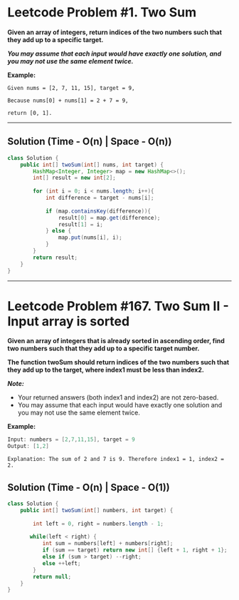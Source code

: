 # Leetcode Problem #1. Two Sum

**Given an array of integers, return indices of the two numbers such that they add up to a specific target.**

***You may assume that each input would have exactly one solution, and you may not use the same element twice.***

**Example:**

```
Given nums = [2, 7, 11, 15], target = 9,

Because nums[0] + nums[1] = 2 + 7 = 9,

return [0, 1].
```

---

## Solution (Time - O(n) | Space - O(n))

```java
class Solution {
    public int[] twoSum(int[] nums, int target) {
        HashMap<Integer, Integer> map = new HashMap<>();
        int[] result = new int[2];
        
        for (int i = 0; i < nums.length; i++){
            int difference = target - nums[i];
            
            if (map.containsKey(difference)){
                result[0] = map.get(difference);
                result[1] = i;
            } else {
                map.put(nums[i], i);
            }
        }
        return result;
    }
}
```

---

# Leetcode Problem #167. Two Sum II - Input array is sorted

**Given an array of integers that is already sorted in ascending order, find two numbers such that they add up to a specific target number.**

**The function twoSum should return indices of the two numbers such that they add up to the target, where index1 must be less than index2.**

***Note:***

- Your returned answers (both index1 and index2) are not zero-based.
- You may assume that each input would have exactly one solution and you may not use the same element twice.

**Example:**

```java
Input: numbers = [2,7,11,15], target = 9
Output: [1,2]
```

`Explanation: The sum of 2 and 7 is 9. Therefore index1 = 1, index2 = 2.`

## Solution (Time - O(n) | Space - O(1))

```java
class Solution {
    public int[] twoSum(int[] numbers, int target) {
        
        int left = 0, right = numbers.length - 1;
        
       while(left < right) {
           int sum = numbers[left] + numbers[right];
           if (sum == target) return new int[] {left + 1, right + 1};
           else if (sum > target) --right;
           else ++left;
        }
        return null;
    }
}
```
